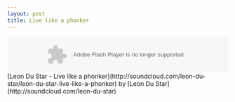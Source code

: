 ```yaml
---
layout: post
title: Live like a phonker
---
```


<object height="81" width="100%">
<param name="movie" value="http://player.soundcloud.com/player.swf?url=http%3A%2F%2Fapi.soundcloud.com%2Ftracks%2F9002946">
</param>
<param name="allowscriptaccess" value="always">
</param>
<embed allowscriptaccess="always" height="81" src="http://player.soundcloud.com/player.swf?url=http%3A%2F%2Fapi.soundcloud.com%2Ftracks%2F9002946" type="application/x-shockwave-flash" width="100%">
</embed>
</object>
<span>[Leon Du Star - Live like a phonker](http://soundcloud.com/leon-du-star/leon-du-star-live-like-a-phonker) by [Leon Du Star](http://soundcloud.com/leon-du-star)
</span>